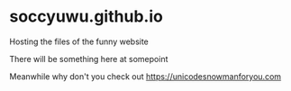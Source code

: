 # soccyuwu.github.io
Hosting the files of the funny website

There will be something here at somepoint

Meanwhile why don't you check out https://unicodesnowmanforyou.com
